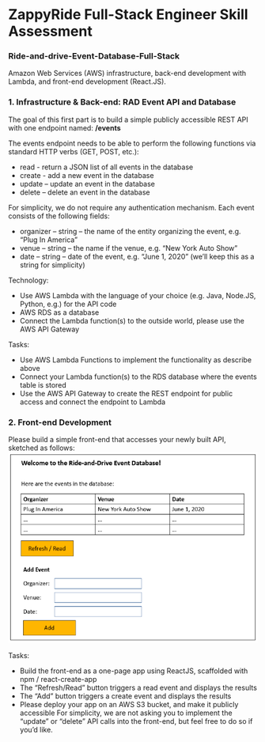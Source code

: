 # **ZappyRide Full-Stack Engineer Skill Assessment**

### **Ride-and-drive-Event-Database-Full-Stack**

Amazon Web Services (AWS) infrastructure, back-end development with Lambda, and front-end development (React.JS).

### **1. Infrastructure & Back-end: RAD Event API and Database**
The goal of this first part is to build a simple publicly accessible REST API with one endpoint named:
**/events**

The events endpoint needs to be able to perform the following functions via standard HTTP verbs (GET, POST, etc.):
* read - return a JSON list of all events in the database
* create - add a new event in the database
* update – update an event in the database
* delete – delete an event in the database

For simplicity, we do not require any authentication mechanism.
Each event consists of the following fields:
* organizer – string – the name of the entity organizing the event, e.g. “Plug In America”
* venue – string – the name if the venue, e.g. “New York Auto Show”
* date – string – date of the event, e.g. “June 1, 2020” (we’ll keep this as a string for simplicity)

Technology:
* Use AWS Lambda with the language of your choice (e.g. Java, Node.JS, Python, e.g.) for the API code
* AWS RDS as a database
* Connect the Lambda function(s) to the outside world, please use the AWS API Gateway

Tasks:
* Use AWS Lambda Functions to implement the functionality as describe above
* Connect your Lambda function(s) to the RDS database where the events table is stored
* Use the AWS API Gateway to create the REST endpoint for public access and connect the endpoint to Lambda

### **2. Front-end Development**
Please build a simple front-end that accesses your newly built API, sketched as follows:
![Front-end sketch](Back-end_RAD_Event_API_and_Database/images/front-end-sketch.png)

Tasks:
* Build the front-end as a one-page app using ReactJS, scaffolded with npm / react-create-app
* The “Refresh/Read” button triggers a read event and displays the results
* The “Add” button triggers a create event and displays the results
* Please deploy your app on an AWS S3 bucket, and make it publicly accessible
For simplicity, we are not asking you to implement the “update” or “delete” API calls into the front-end, but feel free to do so if you’d like.
